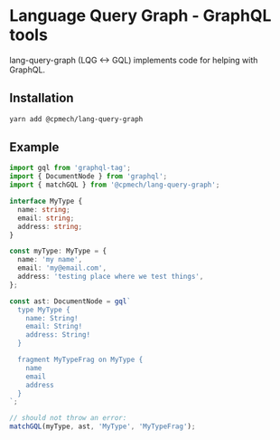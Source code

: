 # Language Query Graph - GraphQL tools

lang-query-graph (LQG <-> GQL) implements code for helping with GraphQL.

## Installation

```bash
yarn add @cpmech/lang-query-graph
```

## Example

```ts
import gql from 'graphql-tag';
import { DocumentNode } from 'graphql';
import { matchGQL } from '@cpmech/lang-query-graph';

interface MyType {
  name: string;
  email: string;
  address: string;
}

const myType: MyType = {
  name: 'my name',
  email: 'my@email.com',
  address: 'testing place where we test things',
};

const ast: DocumentNode = gql`
  type MyType {
    name: String!
    email: String!
    address: String!
  }

  fragment MyTypeFrag on MyType {
    name
    email
    address
  }
`;

// should not throw an error:
matchGQL(myType, ast, 'MyType', 'MyTypeFrag');
```
